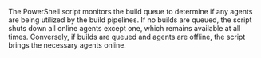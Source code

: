 The PowerShell script monitors the build queue to determine if any agents are being utilized by the build pipelines. If no builds are queued, the script shuts down all online agents except one, which remains available at all times. Conversely, if builds are queued and agents are offline, the script brings the necessary agents online.
